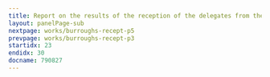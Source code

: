 ```yaml
---
title: Report on the results of the reception of the delegates from the Burroughs firm (USA)
layout: panelPage-sub
nextpage: works/burroughs-recept-p5
prevpage: works/burroughs-recept-p3
startidx: 23
endidx: 30
docname: 790827  
---
```

